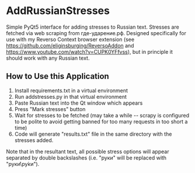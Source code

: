 # AddRussianStresses
Simple PyQt5 interface for adding stresses to Russian text. Stresses are fetched via web scraping from где-ударение.рф. Designed specifically for use with my Reverso Context browser extension (see https://github.com/eliginsburging/ReversoAddon and https://www.youtube.com/watch?v=CUPK0YFfvss), but in principle it should work with any Russian text.

## How to Use this Application
1. Install requirements.txt in a virtual environment
2. Run addstresses.py in that virtual environment
3. Paste Russian text into the Qt window which appears
4. Press "Mark stresses" button
5. Wait for stresses to be fetched (may take a while -- scrapy is configured to be polite to avoid getting banned for too many requests in too short a time)
6. Code will generate "results.txt" file in the same directory with the stresses added.

Note that in the resultant text, all possible stress options will appear separated by double backslashes (i.e. "руки" will be replaced with "руки́\\ру́ки").
